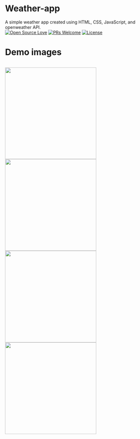 # Weather-app
A simple weather app created using HTML, CSS, JavaScript, and openweather API.
<br>
[![Open Source Love](https://badges.frapsoft.com/os/v2/open-source.svg?v=103)](https://github.com/ellerbrock/open-source-badges/)
[![PRs Welcome](https://img.shields.io/badge/PRs-welcome-brightgreen.svg?style=flat-square)](http://makeapullrequest.com)
[![License](https://img.shields.io/badge/License-Apache%202.0-blue.svg)](https://opensource.org/licenses/Apache-2.0)
<br>

# Demo images
<code>
<img  height='300' src="https://github.com/arwazkhan189/Weather-app/blob/main/demo%20images/default.png">
<img  height='300' src="https://github.com/arwazkhan189/Weather-app/blob/main/demo%20images/clouds.png">
<img  height='300' src="https://github.com/arwazkhan189/Weather-app/blob/main/demo%20images/rain.jpg">
<img  height='300' src="https://github.com/arwazkhan189/Weather-app/blob/main/demo%20images/night.jpg">
</code>
